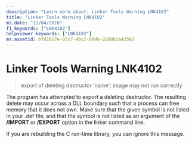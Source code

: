 ```yaml
---
description: "Learn more about: Linker Tools Warning LNK4102"
title: "Linker Tools Warning LNK4102"
ms.date: "11/04/2016"
f1_keywords: ["LNK4102"]
helpviewer_keywords: ["LNK4102"]
ms.assetid: bfd1b17e-05c7-4bc2-80d6-2888b1a425b2
---
```

# Linker Tools Warning LNK4102

> export of deleting destructor 'name'; image may not run correctly

The program has attempted to export a deleting destructor. The resulting delete may occur across a DLL boundary such that a process can free memory that it does not own. Make sure that the given symbol is not listed in your .def file, and that the symbol is not listed as an argument of the **/IMPORT** or **/EXPORT** option in the linker command line.

If you are rebuilding the C run-time library, you can ignore this message.
